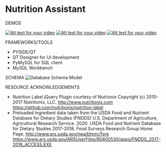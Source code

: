 # Nutrition Assistant

DEMOS

[![Alt text for your video](https://img.youtube.com/vi/VIDEO-ID/0.jpg)](https://youtu.be/7RdvEvMmKS0)
[![Alt text for your video](https://img.youtube.com/vi/VIDEO-ID/0.jpg)](https://youtu.be/r32Fz2kW1Sw)
[![Alt text for your video](https://img.youtube.com/vi/VIDEO-ID/0.jpg)](https://youtu.be/SckZJl_-Ysc)





FRAMEWORKS/TOOLS
- PYSIDE/QT
- QT Designer for UI development
- PyMySQL for SQL client 
- MySQL Workbench


SCHEMA
![Database Schema Model](https://github.com/NAustinO/Nutrition-Assistant/blob/main/db/schema.png?raw=true)


RESOURCE ACKNOWLEDGEMENTS
- Nutrition Label jQuery Plugin courtesy of Nutrionix 
Copyright (c) 2010-2017 Nutritionix, LLC. http://www.nutritionix.com
https://github.com/nutritionix/nutrition-label
- Preloaded ingredient data taken from the USDA Food and Nutrient Database for Dietary Studies (FNDDS)
U.S. Department of Agriculture, Agricultural Research Service. 2020. USDA Food and Nutrient Database for Dietary Studies 2017-2018. Food Surveys Research Group Home Page, http://www.ars.usda.gov/nea/bhnrc/fsrg
https://www.ars.usda.gov/ARSUserFiles/80400530/apps/FNDDS_2017-2018_ACCESS.EXE

